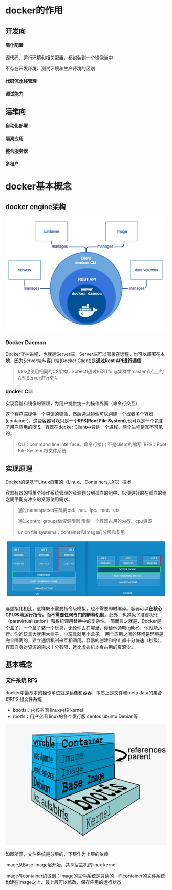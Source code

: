 # docker的作用

## 开发向

#### 简化配置

源代码、运行环境和相关配置，都封装到一个镜像当中

不存在开发环境、测试环境和生产环境的区别

#### 代码流水线管理

#### 调试能力

## 运维向

#### 自动化部署

#### 隔离应用

#### 整合服务器

#### 多租户

# docker基本概念

## docker engine架构



![1547963575679](assets\1547963575679.png)

### Docker Daemon

Docker守护进程，也就是Server端，Server端可以部署在远程，也可以部署在本地，因为Server端与客户端(Docker Client)是**通过Rest API进行通信**

> k8s也使用相同的CS架构，kubectl通过RESTful与集群中master节点上的API Server进行交互

### docker CLI

实现容器和镜像的管理，为用户提供统一的操作界面（命令行交互）

这个客户端提供一个只读的镜像，然后通过镜像可以创建一个或者多个容器(container)，这些容器可以只是一个**RFS(Root File System)**,也可以是一个包含了用户应用的RFS。容器在docker Client中只是一个进程，两个进程是互不可见的。

> CLI：command line interface。命令行接口 不是client的缩写. RFS：Root File System 根文件系统.

## 实现原理

Docker的是基于Linux自带的（Linux。 Containers,LXC）技术

容器有效的将单个操作系统管理的资源划分到孤立的组中，以便更好的在孤立的组之间平衡有冲突的资源使用需求。

> 通过namespaces来隔离pid、net、ipc、mnt、uts
>
> 通过control groups做资源限制 限制一个容器占用的内存、cpu资源
>
> union file systems：container和image的分层和复用

![1547964168803](assets\1547964168803.png)

与虚拟化相比，这样既不需要指令级模拟，也不需要即时编译。容器可以**在核心CPU本地运行指令，而不需要任何专门的解释机制**。此外，也避免了准虚拟化（paravirtualization）和系统调用替换中的复杂性。 简而言之就是，Docker是一个盒子，一个盒子装一个玩具，无论你丢在哪里，你给他通电(glibc)，他就能运行。你的玩具大就用大盒子，小玩具就用小盒子。 两个应用之间的环境是环境是完全隔离的，建立通信机制来互相调用。容器的创建和停止都十分快速（秒级），容器自身对资源的需求十分有限，远比虚拟机本身占用的资源少。

## 基本概念

### 文件系统 RFS

docker中最基本的操作单位就是镜像和容器，本质上是文件和meta data的集合 即RFS 根文件系统

* bootfs：内核空间  linux内核 kernel
* rootfs：用户空间 linux的各个发行版 centos ubuntu Debian等

![1547967111291](assets\1547967111291.png)

如图所示，文件系统是分层的，下层作为上层的依赖

image从Base Image层开始，共享宿主机的linux kernel

image与container的区别：image的文件系统是只读的，而container的文件系统构建在image之上，最上层可以修改，保存应用的运行状态
